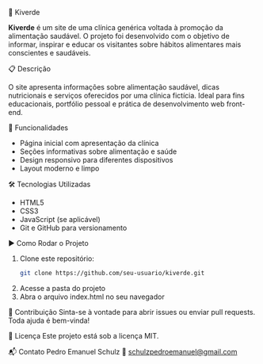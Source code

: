 🥗 Kiverde

**Kiverde** é um site de uma clínica genérica voltada à promoção da alimentação saudável. O projeto foi desenvolvido com o objetivo de informar, inspirar e educar os visitantes sobre hábitos alimentares mais conscientes e saudáveis.

📋 Descrição

O site apresenta informações sobre alimentação saudável, dicas nutricionais e serviços oferecidos por uma clínica fictícia. Ideal para fins educacionais, portfólio pessoal e prática de desenvolvimento web front-end.

🚀 Funcionalidades

- Página inicial com apresentação da clínica
- Seções informativas sobre alimentação e saúde
- Design responsivo para diferentes dispositivos
- Layout moderno e limpo

🛠️ Tecnologias Utilizadas

- HTML5
- CSS3
- JavaScript (se aplicável)
- Git e GitHub para versionamento

▶️ Como Rodar o Projeto

1. Clone este repositório:
   ```bash
   git clone https://github.com/seu-usuario/kiverde.git
2. Acesse a pasta do projeto
3. Abra o arquivo index.html no seu navegador

🤝 Contribuição
Sinta-se à vontade para abrir issues ou enviar pull requests. Toda ajuda é bem-vinda!

📄 Licença
Este projeto está sob a licença MIT.

📬 Contato
Pedro Emanuel Schulz
📧 schulzpedroemanuel@gmail.com


